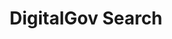---
# This topic lives at
# https://digital.gov/topics/digitalgov-search

# Topic Title
title: "DigitalGov Search"

# description — keep it short and clear
# summary: ""

# Weight
weight: 1

# For more information on managing topics,
# see https://github.com/GSA/digitalgov.gov/wiki/topics
---